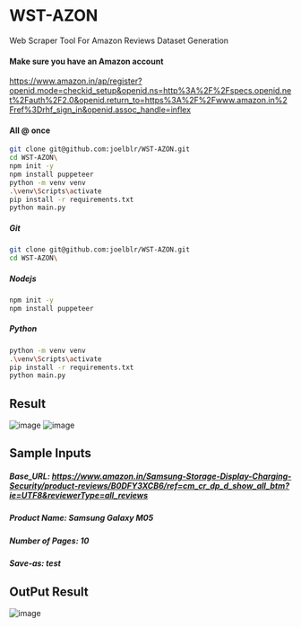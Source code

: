 # WST-AZON
Web Scraper Tool For Amazon Reviews Dataset Generation

#### Make sure you have an Amazon account
https://www.amazon.in/ap/register?openid.mode=checkid_setup&openid.ns=http%3A%2F%2Fspecs.openid.net%2Fauth%2F2.0&openid.return_to=https%3A%2F%2Fwww.amazon.in%2Fref%3Drhf_sign_in&openid.assoc_handle=inflex

#### All @ once
```bash
git clone git@github.com:joelblr/WST-AZON.git
cd WST-AZON\
npm init -y
npm install puppeteer
python -m venv venv
.\venv\Scripts\activate
pip install -r requirements.txt
python main.py
```

##### Git
```bash
git clone git@github.com:joelblr/WST-AZON.git
cd WST-AZON\

```
##### Nodejs
```bash
npm init -y
npm install puppeteer

```
##### Python
```bash
python -m venv venv
.\venv\Scripts\activate
pip install -r requirements.txt
python main.py

```

## Result
![image](https://github.com/user-attachments/assets/39ea3f4c-8600-4ef6-951d-336cb85f7968)
![image](https://github.com/user-attachments/assets/d3fa4d4f-a288-4161-916c-625a50abf1c9)


## Sample Inputs
##### Base_URL: https://www.amazon.in/Samsung-Storage-Display-Charging-Security/product-reviews/B0DFY3XCB6/ref=cm_cr_dp_d_show_all_btm?ie=UTF8&reviewerType=all_reviews
##### Product Name: Samsung Galaxy M05
##### Number of Pages: 10
##### Save-as: test

## OutPut Result
![image](https://github.com/user-attachments/assets/1f9f5d7a-c22e-400c-b6f6-f842f8690b09)


